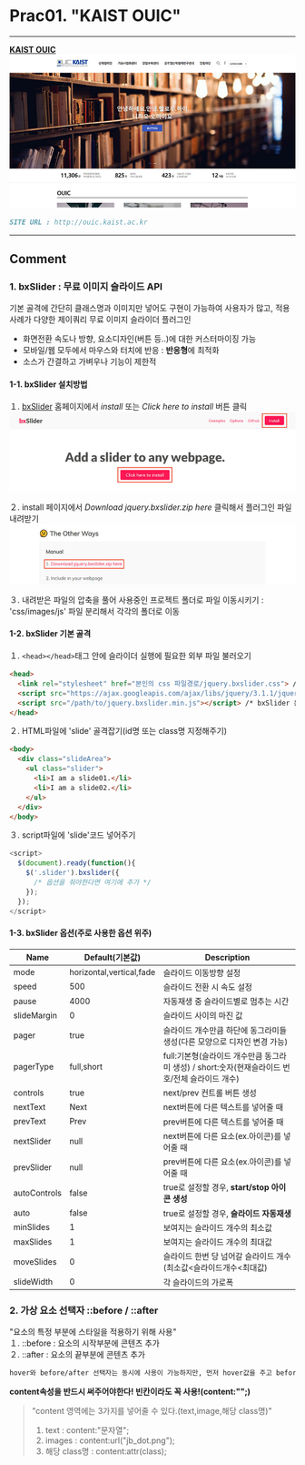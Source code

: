 # Prac01. "KAIST OUIC"

---

**[KAIST OUIC](/ouic/ouic.html)**
![KAIST OUIC](/mainVisual/prac01_img.jpg)
```markdown
SITE URL : http://ouic.kaist.ac.kr
```

---

## Comment

### 1. bxSlider : 무료 이미지 슬라이드 API
기본 골격에 간단히 클래스명과 이미지만 넣어도 구현이 가능하여 사용자가 많고, 적용사례가 다양한 제이쿼리 무료 이미지 슬라이더 플러그인
* 화면전환 속도나 방향, 요소디자인(버튼 등..)에  대한 커스터마이징 가능
* 모바일/웹 모두에서 마우스와 터치에 반응 : **반응형**에 최적화 
* 소스가 간결하고 가벼우나 기능이 제한적

#### 1-1. bxSlider 설치방법

１. [bxSlider](http://bxslider.com/) 홈페이지에서 *install* 또는 *Click here to install* 버튼 클릭  
![bxSlider_click](/comment/prac01/comment01.jpg)

２. install 페이지에서 *Download jquery.bxslider.zip here* 클릭해서 플러그인 파일 내려받기  
![bxSlider_download](/comment/prac01/comment02.jpg)

３. 내려받은 파일의 압축을 풀어 사용중인 프로젝트 폴더로 파일 이동시키기 : 'css/images/js' 파일 분리해서 각각의 폴더로 이동  

#### 1-2. bxSlider 기본 골격

１. `<head></head>`태그 안에 슬라이더 실행에 필요한 외부 파일 불러오기  

```html
<head>
  <link rel="stylesheet" href="본인의 css 파일경로/jquery.bxslider.css"> /* 슬라이더 스타일시트 */
  <script src="https://ajax.googleapis.com/ajax/libs/jquery/3.1.1/jquery.min.js"></script> /* 최신버전 확인하기 */
  <script src="/path/to/jquery.bxslider.min.js"></script> /* bxSlider 본체 */
</head>
```
２. HTML파일에 'slide' 골격잡기(id명 또는 class명 지정해주기)  

```html
<body>
  <div class="slideArea">
    <ul class="slider">
      <li>I am a slide01.</li>
      <li>I am a slide02.</li>
    </ul>
  </div>
</body>
```
３. script파일에 'slide'코드 넣어주기  

```js
<script>
  $(document).ready(function(){
    $('.slider').bxslider({
      /* 옵션을 줘야한다면 여기에 추가 */
    });
  });
</script>
```

#### 1-3. bxSlider 옵션(주로 사용한 옵션 위주)  

| Name | Default(기본값) | Description | 
|---|---|---| 
| mode | horizontal,vertical,fade | 슬라이드 이동방향 설정 | 
| speed | 500 | 슬라이드 전환 시 속도 설정 | 
| pause | 4000 | 자동재생 중 슬라이드별로 멈추는 시간 | 
| slideMargin | 0 | 슬라이드 사이의 마진 값 | 
| pager | true | 슬라이드 개수만큼 하단에 동그라미들 생성(다른 모양으로 디자인 변경 가능) | 
| pagerType | full,short | full:기본형(슬라이드 개수만큼 동그라미 생성) / short:숫자(현재슬라이드 번호/전체 슬라이드 개수) | 
| controls | true | next/prev 컨트롤 버튼 생성 | 
| nextText | Next | next버튼에 다른 텍스트를 넣어줄 때 | 
| prevText | Prev | prev버튼에 다른 텍스트를 넣어줄 때 | 
| nextSlider | null | next버튼에 다른 요소(ex.아이콘)를 넣어줄 때 | 
| prevSlider | null | prev버튼에 다른 요소(ex.아이콘)를 넣어줄 때 | 
| autoControls | false | true로 설정할 경우, **start/stop 아이콘 생성** | 
| auto | false | true로 설정할 경우, **슬라이드 자동재생** | 
| minSlides | 1 | 보여지는 슬라이드 개수의 최소값 | 
| maxSlides | 1 | 보여지는 슬라이드 개수의 최대값 | 
| moveSlides | 0 | 슬라이드 한번 당 넘어갈 슬라이드 개수(최소값<슬라이드개수<최대값) | 
| slideWidth | 0 | 각 슬라이드의 가로폭 |

### 2. 가상 요소 선택자 ::before / ::after

"요소의 특정 부분에 스타일을 적용하기 위해 사용"  
１. ::before : 요소의 시작부분에 콘텐츠 추가  
２. ::after : 요소의 끝부분에 콘텐츠 추가  
```markdown
hover와 before/after 선택자는 동시에 사용이 가능하지만, 먼저 hover값을 주고 before/after값을 그 다음에 주어야 한다.
```

**content속성을 반드시 써주어야한다! 빈칸이라도 꼭 사용!(content:"";)**  
> "content 영역에는 3가지를 넣어줄 수 있다.(text,image,해당 class명)"  
>   1. text : content:"문자열";  
>   2. images : content:url("jb_dot.png");  
>   3. 해당 class명 : content:attr(class);
